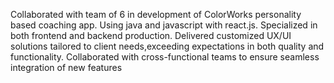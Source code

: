 Collaborated with team of 6 in development of ColorWorks personality based coaching app.
Using java and javascript with react.js. Specialized in both frontend and backend production.
Delivered customized UX/UI solutions tailored to client needs,exceeding expectations in both 
quality and functionality. Collaborated with cross-functional teams to ensure seamless
integration of new features

